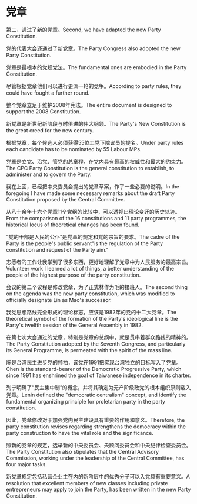 # 党章

<p><span class="chinese">第二，通过了新的党章。</span><span class="english">Second, we have adapted the new Party Constitution.</span></p>

<p><span class="chinese">党的代表大会还通过了新党章。</span><span class="english">The Party Congress also adopted the new Party Constitution.</span></p>

<p><span class="chinese">党章是最根本的党规党法。</span><span class="english">The fundamental ones are embodied in the Party Constitution.</span></p>

<p><span class="chinese">尽管根据党章他们可以进行更深一轮的竞争。</span><span class="english">According to party rules, they could have fought a further round.</span></p>

<p><span class="chinese">整个党章立足于维护2008年宪法。</span><span class="english">The entire document is designed to support the 2008 Constitution.</span></p>

<p><span class="chinese">新党章是新世纪新阶段与时俱进的伟大纲领。</span><span class="english">The Party's New Constitution is the great creed for the new century.</span></p>

<p><span class="chinese">根据党章，每个候选人必须获得55位工党下院议员的提名。</span><span class="english">Under party rules each candidate has to be nominated by 55 Labour MPs.</span></p>

<p><span class="chinese">党章是立党、治党、管党的总章程，在党内具有最高的权威性和最大的约束力。</span><span class="english">The CPC Party Constitution is the general constitution to establish, to administer and to govern the Party.</span></p>

<p><span class="chinese">我在上面，已经把中央委员会提出的党章草案，作了一些必要的说明。</span><span class="english">In the foregoing I have made some necessary remarks about the draft Party Constitution proposed by the Central Committee.</span></p>

<p><span class="chinese">从八十余年十六个党章11个党纲的比较中，可以透视出理论变迁的历史轨迹。</span><span class="english">From the comparison of the 16 constitutions and 11 party programmes, the historical locus of theoretical changes has been found.</span></p>

<p><span class="chinese">“党的干部是人民的公仆”是党章的规定和党的宗旨的要求。</span><span class="english">The cadre of the Party is the people's public servant"is the regulation of the Party constitution and request of the Party aim."</span></p>

<p><span class="chinese">志愿者的工作让我学到了很多东西，更好地理解了党章中为人民服务的最高宗旨。</span><span class="english">Volunteer work I learned a lot of things, a better understanding of the people of the highest purpose of the party constitution.</span></p>

<p><span class="chinese">会议的第二个议程是修改党章，为了正式林作为毛的接班人。</span><span class="english">The second thing on the agenda was the new party constitution, which was modified to officially designate Lin as Mao's successor.</span></p>

<p><span class="chinese">我党思想路线完全形成的理论标志，应该是1982年的党的十二大党章。</span><span class="english">The theoretical symbol of the formation of the Party's ideological line is the Party's twelfth session of the General Assembly in 1982.</span></p>

<p><span class="chinese">在第七次大会通过的党章，特别是党章的总纲中，就是贯串着群众路线的精神的。</span><span class="english">The Party Constitution adopted by the Seventh Congress, and particularly its General Programme, is permeated with the spirit of the mass line.</span></p>

<p><span class="chinese">陈是台湾民主进步党的领袖，该党在1991把实现台湾独立的目标写入了党章。</span><span class="english">Chen is the standard-bearer of the Democratic Progressive Party, which since 1991 has enshrined the goal of Taiwanese independence in its charter.</span></p>

<p><span class="chinese">列宁明确了“民主集中制”的概念，并将其确定为无产阶级政党的根本组织原则载入党章。</span><span class="english">Lenin defined the "democratic centralism" concept, and identify the fundamental organizing principle for proletarian party in the party constitution.</span></p>

<p><span class="chinese">因此，党章修改对于加强党内民主建设具有重要的作用和意义。</span><span class="english">Therefore, the party constitution revises regarding strengthens the democracy within the party construction to have the vital role and the significance.</span></p>

<p><span class="chinese">照新的党章的规定，选举新的中央委员会、央顾问委员会和中央纪律检查委员会。</span><span class="english">The Party Constitution also stipulates that the Central Advisory Commission, working under the leadership of the Central Committee, has four major tasks.</span></p>

<p><span class="chinese">新党章规定包括私营企业主在内的新阶层中的优秀分子可以入党具有重要意义。</span><span class="english">A resolution that excellent members of new classes including private entrepreneurs may apply to join the Party, has been written in the new Party Constitution.</span></p>

